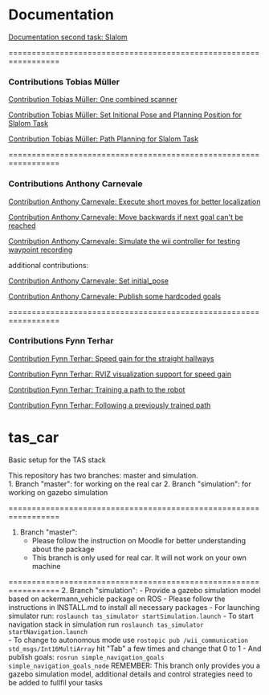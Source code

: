 # Documentation

[Documentation second task: Slalom](task2/README.md)

=================================================================

### Contributions Tobias Müller

[Contribution Tobias Müller: One combined scanner](two_scans/README.md)

[Contribution Tobias Müller: Set Initional Pose and Planning Position for Slalom Task](task2/Contribution_Tobias_Mueller_Set_Initional_Pose_and_Planning_Position.md)

[Contribution Tobias Müller: Path Planning for Slalom Task](task2/Contribution_Tobias_Mueller_Path_Planning.md)

=================================================================

### Contributions Anthony Carnevale

[Contribution Anthony Carnevale: Execute short moves for better localization](publish_short_moves/README.md)

[Contribution Anthony Carnevale: Move backwards if next goal can't be reached](detect_stuck/README.md)

[Contribution Anthony Carnevale: Simulate the wii controller for testing waypoint recording](keyboard_sim/README.md)

additional contributions:

[Contribution Anthony Carnevale: Set initial_pose](publish_pose_init)

[Contribution Anthony Carnevale: Publish some hardcoded goals](publish_goals)

=================================================================

### Contributions Fynn Terhar

[Contribution Fynn Terhar: Speed gain for the straight hallways](tas_speed_gain/README_Function.md)

[Contribution Fynn Terhar: RVIZ visualization support for speed gain](tas_speed_gain/README_Visual.md)

[Contribution Fynn Terhar: Training a path to the robot](tas_waypoints/README_Record.md)

[Contribution Fynn Terhar: Following a previously trained path](tas_waypoints/Replay.md)

tas_car
=======
Basic setup for the TAS stack

This repository has two branches: master and simulation.	
	1. Branch "master": for working on the real car
	2. Branch "simulation": for working on gazebo simulation

=================================================================

1. Branch "master":
	- Please follow the instruction on Moodle for better understanding about the package
	- This branch is only used for real car. It will not work on your own machine

=================================================================
2. Branch "simulation":
	- Provide a gazebo simulation model based on ackermann_vehicle package on ROS
	- Please follow the instructions in INSTALL.md to install all necessary packages
	- For launching simulator run:
		`roslaunch tas_simulator startSimulation.launch`
	- To start navigation stack in simulation run
		`roslaunch tas_simulator startNavigation.launch`	
	- To change to autonomous mode use
		`rostopic pub /wii_communication std_msgs/Int16MultiArray`
	hit "Tab" a few times and change that 0 to 1
	- And publish goals:
		`rosrun simple_navigation_goals simple_navigation_goals_node` 
   REMEMBER: This branch only provides you a gazebo simulation model, additional details and control strategies need to be added to fullfil your tasks
			
